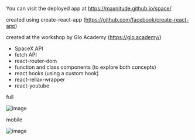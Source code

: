 You can visit the deployed app at https://maxnitude.github.io/space/

created using create-react-app (https://github.com/facebook/create-react-app)

created at the workshop by Glo Academy (https://glo.academy/)

* SpaceX API
* fetch API
* react-router-dom
* function and class components (to explore both concepts)
* react hooks (using a custom hook)
* react-rellax-wrapper
* react-youtube

full 

![image](https://user-images.githubusercontent.com/60435090/112805048-c5df7580-907d-11eb-9c3c-f23248997144.png)


mobile

![image](https://user-images.githubusercontent.com/60435090/112805216-faebc800-907d-11eb-80af-d7b167971f31.png)








